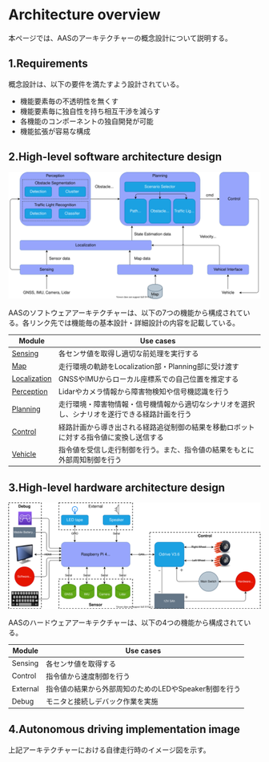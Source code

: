 # Architecture overview
本ページでは、AASのアーキテクチャーの概念設計について説明する。

## 1.Requirements
概念設計は、以下の要件を満たすよう設計されている。

- 機能要素毎の不透明性を無くす
- 機能要素毎に独自性を持ち相互干渉を減らす
- 各機能のコンポーネントの独自開発が可能
- 機能拡張が容易な構成

## 2.High-level software architecture design
![SoftwareOverview](image/software_architecture_concept_design.drawio.svg)

AASのソフトウェアアーキテクチャーは、以下の7つの機能から構成されている。各リンク先では機能毎の基本設計・詳細設計の内容を記載している。

| Module | Use cases |
| --- | --- | 
| [Sensing](Sensing) | 各センサ値を取得し適切な前処理を実行する |
| [Map](Map) | 走行環境の軌跡をLocalization部・Planning部に受け渡す |
| [Localization](Localization) | GNSSやIMUからローカル座標系での自己位置を推定する |
| [Perception](Perception) | Lidarやカメラ情報から障害物検知や信号機認識を行う |
| [Planning](Planning) | 走行環境・障害物情報・信号機情報から適切なシナリオを選択し、シナリオを遂行できる経路計画を行う |
| [Control](Control) | 経路計画から導き出される経路追従制御の結果を移動ロボットに対する指令値に変換し送信する |
| [Vehicle](Vehicle) | 指令値を受信し走行制御を行う。また、指令値の結果をもとに外部周知制御を行う |

## 3.High-level hardware architecture design
![HardwareOverview](image/hardware_architecture_concept_design.drawio.svg)

AASのハードウェアアーキテクチャーは、以下の4つの機能から構成されている。

| Module | Use cases |
| --- | --- | 
| Sensing | 各センサ値を取得する |
| Control | 指令値から速度制御を行う |
| External | 指令値の結果から外部周知のためのLEDやSpeaker制御を行う |
| Debug | モニタと接続しデバック作業を実施 |

## 4.Autonomous driving implementation image
上記アーキテクチャーにおける自律走行時のイメージ図を示す。